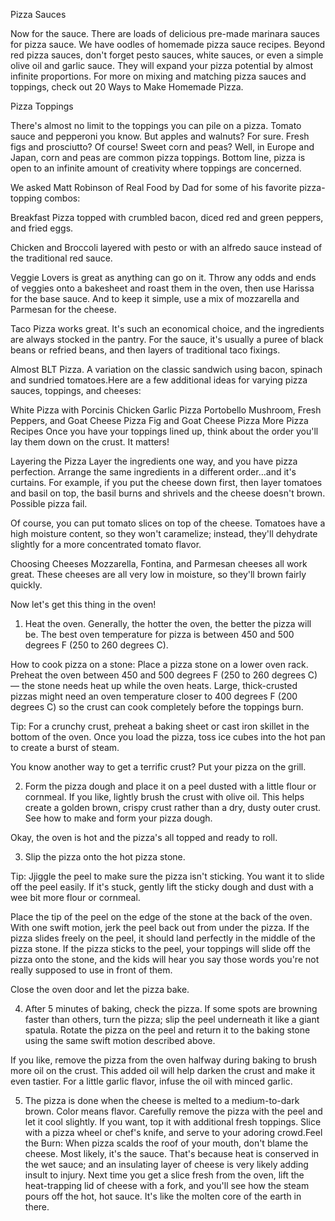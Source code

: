 Pizza Sauces

Now for the sauce. There are loads of delicious pre-made marinara sauces for pizza sauce. We have oodles of homemade pizza sauce recipes. Beyond red pizza sauces, don't forget pesto sauces, white sauces, or even a simple olive oil and garlic sauce. They will expand your pizza potential by almost infinite proportions. For more on mixing and matching pizza sauces and toppings, check out 20 Ways to Make Homemade Pizza.

Pizza Toppings

There's almost no limit to the toppings you can pile on a pizza. Tomato sauce and pepperoni you know. But apples and walnuts? For sure. Fresh figs and prosciutto? Of course! Sweet corn and peas? Well, in Europe and Japan, corn and peas are common pizza toppings. Bottom line, pizza is open to an infinite amount of creativity where toppings are concerned.

We asked Matt Robinson of Real Food by Dad for some of his favorite pizza-topping combos:

Breakfast Pizza topped with crumbled bacon, diced red and green peppers, and fried eggs.

Chicken and Broccoli layered with pesto or with an alfredo sauce instead of the traditional red sauce.

Veggie Lovers is great as anything can go on it. Throw any odds and ends of veggies onto a bakesheet and roast them in the oven, then use Harissa for the base sauce. And to keep it simple, use a mix of mozzarella and Parmesan for the cheese.

Taco Pizza works great. It's such an economical choice, and the ingredients are always stocked in the pantry. For the sauce, it's usually a puree of black beans or refried beans, and then layers of traditional taco fixings.

Almost BLT Pizza. A variation on the classic sandwich using bacon, spinach and sundried tomatoes.Here are a few additional ideas for varying pizza sauces, toppings, and cheeses:

White Pizza with Porcinis
Chicken Garlic Pizza
Portobello Mushroom, Fresh Peppers, and Goat Cheese Pizza
Fig and Goat Cheese Pizza
More Pizza Recipes
Once you have your toppings lined up, think about the order you'll lay them down on the crust. It matters!

Layering the Pizza
Layer the ingredients one way, and you have pizza perfection. Arrange the same ingredients in a different order...and it's curtains. For example, if you put the cheese down first, then layer tomatoes and basil on top, the basil burns and shrivels and the cheese doesn't brown. Possible pizza fail.

Of course, you can put tomato slices on top of the cheese. Tomatoes have a high moisture content, so they won't caramelize; instead, they'll dehydrate slightly for a more concentrated tomato flavor.

Choosing Cheeses
Mozzarella, Fontina, and Parmesan cheeses all work great. These cheeses are all very low in moisture, so they'll brown fairly quickly.

Now let's get this thing in the oven!
1. Heat the oven. Generally, the hotter the oven, the better the pizza will be. The best oven temperature for pizza is between 450 and 500 degrees F (250 to 260 degrees C).

How to cook pizza on a stone: Place a pizza stone on a lower oven rack. Preheat the oven between 450 and 500 degrees F (250 to 260 degrees C) — the stone needs heat up while the oven heats. Large, thick-crusted pizzas might need an oven temperature closer to 400 degrees F (200 degrees C) so the crust can cook completely before the toppings burn.

Tip: For a crunchy crust, preheat a baking sheet or cast iron skillet in the bottom of the oven. Once you load the pizza, toss ice cubes into the hot pan to create a burst of steam.

You know another way to get a terrific crust? Put your pizza on the grill.

2. Form the pizza dough and place it on a peel dusted with a little flour or cornmeal. If you like, lightly brush the crust with olive oil. This helps create a golden brown, crispy crust rather than a dry, dusty outer crust. See how to make and form your pizza dough.

Okay, the oven is hot and the pizza's all topped and ready to roll.

3. Slip the pizza onto the hot pizza stone.

Tip: Jjiggle the peel to make sure the pizza isn't sticking. You want it to slide off the peel easily. If it's stuck, gently lift the sticky dough and dust with a wee bit more flour or cornmeal.

Place the tip of the peel on the edge of the stone at the back of the oven. With one swift motion, jerk the peel back out from under the pizza. If the pizza slides freely on the peel, it should land perfectly in the middle of the pizza stone. If the pizza sticks to the peel, your toppings will slide off the pizza onto the stone, and the kids will hear you say those words you're not really supposed to use in front of them.

Close the oven door and let the pizza bake.

4. After 5 minutes of baking, check the pizza. If some spots are browning faster than others, turn the pizza; slip the peel underneath it like a giant spatula. Rotate the pizza on the peel and return it to the baking stone using the same swift motion described above.

If you like, remove the pizza from the oven halfway during baking to brush more oil on the crust. This added oil will help darken the crust and make it even tastier. For a little garlic flavor, infuse the oil with minced garlic.

5. The pizza is done when the cheese is melted to a medium-to-dark brown. Color means flavor. Carefully remove the pizza with the peel and let it cool slightly. If you want, top it with additional fresh toppings. Slice with a pizza wheel or chef's knife, and serve to your adoring crowd.Feel the Burn: When pizza scalds the roof of your mouth, don't blame the cheese. Most likely, it's the sauce. That's because heat is conserved in the wet sauce; and an insulating layer of cheese is very likely adding insult to injury. Next time you get a slice fresh from the oven, lift the heat-trapping lid of cheese with a fork, and you'll see how the steam pours off the hot, hot sauce. It's like the molten core of the earth in there.